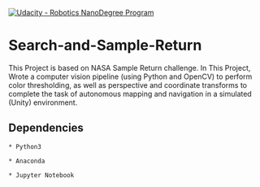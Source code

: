 [![Udacity - Robotics NanoDegree Program](https://s3-us-west-1.amazonaws.com/udacity-robotics/Extra+Images/RoboND_flag.png)](https://www.udacity.com/robotics)

# Search-and-Sample-Return
This Project is based on NASA Sample Return challenge. In This Project, Wrote a computer vision pipeline (using Python and OpenCV) to perform color thresholding, as well as perspective and coordinate transforms to complete the task of autonomous mapping and navigation in a simulated (Unity) environment.

## Dependencies
	* Python3
        
	* Anaconda
	
	* Jupyter Notebook

